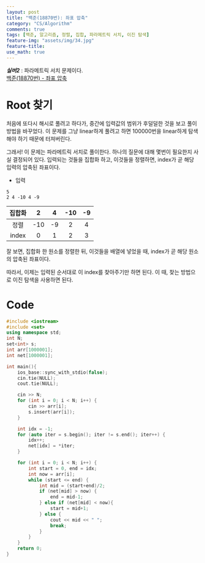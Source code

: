 ```yaml
---
layout: post
title: "백준(18870번): 좌표 압축"
category: "CS/Algorithm"
comments: true
tags: [백준, 알고리즘, 정렬, 집합, 파라메트릭 서치, 이진 탐색]
feature-img: "assets/img/34.jpg"
feature-title:
use_math: true
---
```


**_실버2_** : 파라메트릭 서치 문제이다.  
[백준(18870번) - 좌표 압축](https://www.acmicpc.net/problem/18870)

# Root 찾기

처음에 또다시 해시로 풀려고 하다가, 중간에 입력값의 범위가 후덜덜한 것을 보고 풀이 방법을 바꾸었다. 이 문제를 그냥 linear하게 풀려고 하면 100000번을 linear하게 탐색해야 하기 때문에 터져버린다.

그래서! 이 문제는 파라메트릭 서치로 풀이한다. 하나의 질문에 대해 몇번이 필요한지 사실 결정되어 있다. 입력되는 것들을 집합화 하고, 이것들을 정렬하면, index가 곧 해당 입력의 압축된 좌표이다.

- 입력

```
5
2 4 -10 4 -9
```

| 집합화 |  2  |  4  | -10 | -9  |
| :----: | :-: | :-: | :-: | :-: |
|  정렬  | -10 | -9  |  2  |  4  |
| index  |  0  |  1  |  2  |  3  |

잘 보면, 집합화 한 원소를 정렬한 뒤, 이것들을 배열에 넣었을 때, index가 곧 해당 원소의 압축된 좌표이다.

따라서, 이제는 입력된 순서대로 이 index를 찾아주기만 하면 된다. 이 때, 찾는 방법으로 이진 탐색을 사용하면 된다.

# Code

```c++
#include <iostream>
#include <set>
using namespace std;
int N;
set<int> s;
int arr[1000001];
int net[1000001];

int main(){
    ios_base::sync_with_stdio(false);
    cin.tie(NULL);
    cout.tie(NULL);

    cin >> N;
    for (int i = 0; i < N; i++) {
        cin >> arr[i];
        s.insert(arr[i]);
    }

    int idx = -1;
    for (auto iter = s.begin(); iter != s.end(); iter++) {
        idx++;
        net[idx] = *iter;
    }

    for (int i = 0; i < N; i++) {
        int start = 0, end = idx;
        int now = arr[i];
        while (start <= end) {
            int mid = (start+end)/2;
            if (net[mid] > now) {
                end = mid-1;
            } else if (net[mid] < now){
                start = mid+1;
            } else {
                cout << mid << " ";
                break;
            }
        }
    }
    return 0;
}
```
